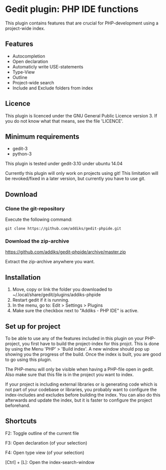 Gedit plugin: PHP IDE functions
===================================

This plugin contains features that are crucial for PHP-development using a project-wide index.

## Features

 * Autocompletion
 * Open declaration
 * Automaticly write USE-statements
 * Type-View
 * Outline
 * Project-wide search
 * Include and Exclude folders from index
 
## Licence

This plugin is licenced under the GNU General Public Licence version 3. 
If you do not know what that means, see the file 'LICENCE'.

## Minimum requirements

 * gedit-3
 * python-3
 
 This plugin is tested under gedit-3.10 under ubuntu 14.04
 
 Currently this plugin will only work on projects using git!
 This limitation will be revoked/fixed in a later version,
 but currently you have to use git.
 
## Download

### Clone the git-repository

Execute the following command:

```
git clone https://github.com/addiks/gedit-phpide.git
```

### Download the zip-archive

https://github.com/addiks/gedit-phpide/archive/master.zip

Extract the zip-archive anywhere you want.

## Installation

1. Move, copy or link the folder you downloaded to ~/.local/share/gedit/plugins/addiks-phpide
2. Restart gedit if it is running.
3. In the menu, go to: Edit > Settings > Plugins
4. Make sure the checkbox next to "Addiks - PHP IDE" is active.

## Set up for project

To be able to use any of the features included in this plugin on your PHP-project, you first have to build the project-index for this projct. This is done by using the Menu 'PHP' > 'Build index'. A new window should pop up showing you the progress of the build. Once the index is built, you are good to go using this plugin.

The PHP-menu will only be visible when having a PHP-file open in gedit. Also make sure that this file is in the project you want to index.

If your project is including external libraries or is generating code which is not part of your codebase or libraries, you probably want to configure the index-includes and excludes before building the index. You can also do this afterwards and update the index, but it is faster to configure the project beforehand.

## Shortcuts

F2: Toggle outline of the current file

F3: Open declaration (of your selection)

F4: Open type view (of your selection)

[Ctrl] + [L]: Open the index-search-window
 